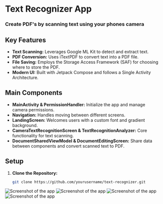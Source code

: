 # Text Recognizer App
### Create PDF's by scanning text using your phones camera
## Key Features

- **Text Scanning:** Leverages Google ML Kit to detect and extract text.
- **PDF Conversion:** Uses iTextPDF to convert text into a PDF file.
- **File Saving:** Employs the Storage Access Framework (SAF) for choosing where to store the PDF.
- **Modern UI:** Built with Jetpack Compose and follows a Single Activity Architecture.

## Main Components

- **MainActivity & PermissionHandler:** Initialize the app and manage camera permissions.
- **Navigation:** Handles moving between different screens.
- **LandingScreen:** Welcomes users with a custom font and gradient background.
- **CameraTextRecognitionScreen & TextRecognitionAnalyzer:** Core functionality for text scanning.
- **DocumentSharedViewModel & DocumentEditingScreen:** Share data between components and convert scanned text to PDF.

## Setup

1. **Clone the Repository:**
   ```bash
   git clone https://github.com/yourusername/text-recognizer.git

![Screenshot of the app](https://github.com/Loff3/Text-Recognizer-App/blob/main/app/src/main/res/screenshots/1.png)
![Screenshot of the app](app\src\main\res\screenshots\2.png)
![Screenshot of the app](app\src\main\res\screenshots\3.png)
![Screenshot of the app](app\src\main\res\screenshots\4.png)

